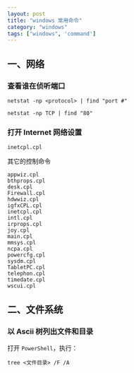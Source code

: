 ```yaml
---
layout: post
title: "windows 常用命令"
category: "windows"
tags: ["windows", 'command']
---
```




## 一、网络

### 查看谁在侦听端口

```shell
netstat -np <protocol> | find "port #"

netstat -np TCP | find "80"
```


### 打开 Internet 网络设置

```shell
inetcpl.cpl
```

其它的控制命令

```shell
appwiz.cpl
bthprops.cpl
desk.cpl
Firewall.cpl
hdwwiz.cpl
igfxCPL.cpl
inetcpl.cpl
intl.cpl
irprops.cpl
joy.cpl
main.cpl
mmsys.cpl
ncpa.cpl
powercfg.cpl
sysdm.cpl
TabletPC.cpl
telephon.cpl
timedate.cpl
wscui.cpl
```

<!-- more -->

## 二、文件系统

### 以 Ascii 树列出文件和目录

打开 `PowerShell`，执行：

```shell
tree <文件目录> /F /A
```


